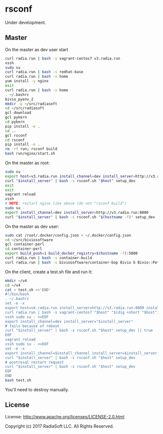 # rsconf

Under development.

## Master

On the master as dev user start

```sh
curl radia.run | bash -s vagrant-centos7 v3.radia.run
vssh
sudo su -
curl radia.run | bash -s redhat-base
curl radia.run | bash -s home
yum install -y nginx
exit
curl radia.run | bash -s home
. ~/.bashrc
bivio_pyenv_2
mkdir -p ~/src/radiasoft
cd ~/src/radiasoft
gcl download
gcl pykern
cd pykern
pip install -e .
cd ..
gcl rsconf
cd rsconf
pip install -e .
rm -rf run; rsconf build
bash run/nginx/start.sh
```

On the master as root:

```bash
sudo su -
export host=v3.radia.run install_channel=dev install_server=http://v3.radia.run:8000
curl "$install_server" | bash -s rsconf.sh "$host" setup_dev
exit
exit
vagrant reload
vssh
# NOTE: restart nginx like above (do not "rsconf build")
sudo su -
export install_channel=dev install_server=http://v3.radia.run:8000
curl "$install_server" | bash -s rsconf.sh "$(hostname -f)" setup_dev
```

On the master as dev user:

```bash
sudo cat /root/.docker/config.json > ~/.docker/config.json
cd ~/src/biviosoftware
gcl container-perl
cd container-perl
export build_push=1 build_docker_registry=$(hostname -f):5000
curl radia.run | bash -s container-build
curl radia.run | bash -s biviosoftware/container-bop Bivio b Bivio::PetShop petshop
```


On the client, create a test.sh file and run it:

```bash
mkdir ~/v4
cd ~/v4
cat > test.sh <<'END'
#!/bin/bash
. ~/.bashrc
set -e -x
export host=v4.radia.run install_server=http://v3.radia.run:8000 install_channel=dev
curl radia.run | bash -s vagrant-centos7 "$host" "$(dig +short "$host")"
vssh sudo su - <<EOF
export install_channel=dev install_server="$install_server"
# fails because of reboot
curl "$install_server" | bash -s rsconf.sh "$host" setup_dev || true
EOF
vagrant reload
vssh sudo su - <<EOF
set -e -x
export install_channel=$install_channel install_server=$install_server
curl "$install_server" | bash -s rsconf.sh "$host" setup_dev
# postresql restart request
curl "$install_server" | bash -s rsconf.sh "$host" setup_dev
EOF
END
bash test.sh
```

You'll need to destroy manually.

## License

License: http://www.apache.org/licenses/LICENSE-2.0.html

Copyright (c) 2017 RadiaSoft LLC.  All Rights Reserved.

